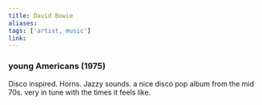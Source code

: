 ```yaml
---
title: David Bowie
aliases: 
tags: ['artist, music']
link:
---
```


### young Americans (1975)

Disco inspired. Horns. Jazzy sounds. a nice disco pop album from the mid 70s. very in tune with the times it feels like.